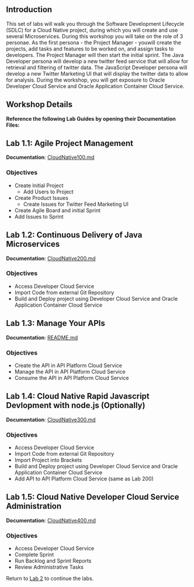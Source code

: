 ## Introduction

This set of labs will walk you through the Software Development Lifecycle (SDLC) for a Cloud Native project, during which you will create and use several Microservices. During this workshop you will take on the role of 3 personae. As the first persona - the Project Manager - youwill create the projects, add tasks and features to be worked on, and assign tasks to developers.  The Project Manager will then start the initial sprint. The Java Developer persona will develop a new twitter feed service that will allow for retrieval and filtering of twitter data. The JavaScript Developer persona will develop a new Twitter Marketing UI that will display the twitter data to allow for analysis.  During the workshop, you will get exposure to Oracle Developer Cloud Service and Oracle Application Container Cloud Service.

## Workshop Details

**Reference the following Lab Guides by opening their Documentation Files:**

## Lab 1.1: Agile Project Management

**Documentation**: [CloudNative100.md](CloudNative100.md)

### Objectives

- Create Initial Project
    - Add Users to Project
- Create Product Issues
    - Create Issues for Twitter Feed Marketing UI
- Create Agile Board and initial Sprint
- Add Issues to Sprint

## Lab 1.2: Continuous Delivery of Java Microservices

**Documentation**: [CloudNative200.md](CloudNative200.md)

### Objectives

- Access Developer Cloud Service
- Import Code from external Git Repository
- Build and Deploy project using Developer Cloud Service and Oracle Application Container Cloud Service

## Lab 1.3: Manage Your APIs

**Documentation**: [README.md](../api/README.md)

### Objectives

- Create the API in API Platform Cloud Service
- Manage the API in API Platform Cloud Service
- Consume the API in API Platform Cloud Service

## Lab 1.4: Cloud Native Rapid Javascript Devlopment with node.js (Optionally)

**Documentation**: [CloudNative300.md](CloudNative300.md)

### Objectives

- Access Developer Cloud Service
- Import Code from external Git Repository
- Import Project into Brackets
- Build and Deploy project using Developer Cloud Service and Oracle Application Container Cloud Service
- Add API to API Platform Cloud Service (same as Lab 200)

## Lab 1.5:  Cloud Native Developer Cloud Service Administration

**Documentation**: [CloudNative400.md](CloudNative400.md)

### Objectives

- Access Developer Cloud Service
- Complete Sprint
- Run Backlog and Sprint Reports
- Review Administrative Tasks

Return to [Lab 2](../README.md) to continue the labs.
